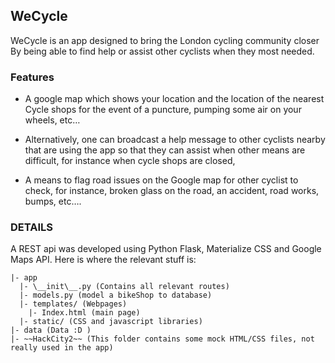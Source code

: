 ## WeCycle

WeCycle is an app designed to bring the London cycling community closer
By being able to find help or assist other cyclists when they most needed.

### Features

-  A google map which shows your location and the location of the nearest Cycle shops for the event of a puncture, pumping some air on your wheels, etc…

- Alternatively, one can broadcast a help message to other cyclists nearby that are using the app so that  they can assist when other means are difficult, for instance when cycle shops are closed,

- A means to flag road issues on the Google map for other cyclist to check, for instance, broken glass on the road, an accident, road works, bumps, etc….

### DETAILS

A REST api was developed using Python Flask, Materialize CSS and Google Maps API. Here is where the relevant stuff is:

```
|- app 
  |- \__init\__.py (Contains all relevant routes)
  |- models.py (model a bikeShop to database)
  |- templates/ (Webpages)
    |- Index.html (main page)
  |- static/ (CSS and javascript libraries)
|- data (Data :D )
|- ~~HackCity2~~ (This folder contains some mock HTML/CSS files, not really used in the app)
```
